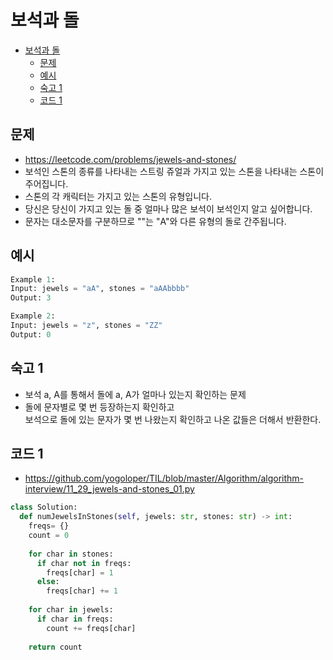 # 보석과 돌

<!-- TOC -->

- [보석과 돌](#%EB%B3%B4%EC%84%9D%EA%B3%BC-%EB%8F%8C)
  - [문제](#%EB%AC%B8%EC%A0%9C)
  - [예시](#%EC%98%88%EC%8B%9C)
  - [숙고 1](#%EC%88%99%EA%B3%A0-1)
  - [코드 1](#%EC%BD%94%EB%93%9C-1)

<!-- /TOC -->

## 문제
- https://leetcode.com/problems/jewels-and-stones/
- 보석인 스톤의 종류를 나타내는 스트링 쥬얼과 가지고 있는 스톤을 나타내는 스톤이 주어집니다.  
- 스톤의 각 캐릭터는 가지고 있는 스톤의 유형입니다.  
- 당신은 당신이 가지고 있는 돌 중 얼마나 많은 보석이 보석인지 알고 싶어합니다.
- 문자는 대소문자를 구분하므로 ""는 "A"와 다른 유형의 돌로 간주됩니다.

## 예시
``` python
Example 1:
Input: jewels = "aA", stones = "aAAbbbb"
Output: 3

Example 2:
Input: jewels = "z", stones = "ZZ"
Output: 0
```

## 숙고 1
- 보석 a, A를 통해서 돌에 a, A가 얼마나 있는지 확인하는 문제
- 돌에 문자별로 몇 번 등장하는지 확인하고  
  보석으로 돌에 있는 문자가 몇 번 나왔는지 확인하고 나온 값들은 더해서 반환한다.
## 코드 1
- https://github.com/yogoloper/TIL/blob/master/Algorithm/algorithm-interview/11_29_jewels-and-stones_01.py  
``` python
class Solution:
  def numJewelsInStones(self, jewels: str, stones: str) -> int:
    freqs= {}
    count = 0
    
    for char in stones:
      if char not in freqs:
        freqs[char] = 1
      else:
        freqs[char] += 1
        
    for char in jewels:
      if char in freqs:
        count += freqs[char]
   
    return count
```
